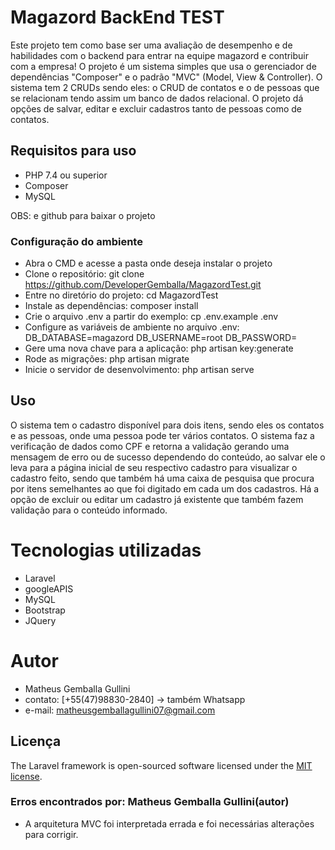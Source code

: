 
# Magazord BackEnd TEST

Este projeto tem como base ser uma avaliação de desempenho e de habilidades com o backend para entrar na equipe magazord e contribuir com a empresa! O projeto é um sistema simples que usa o gerenciador de dependências "Composer" e o padrão "MVC" (Model, View & Controller). O sistema tem 2 CRUDs sendo eles: o CRUD de contatos e o de pessoas que se relacionam tendo assim um banco de dados relacional. O projeto dá opções de salvar, editar e excluir cadastros tanto de pessoas como de contatos.

## Requisitos para uso

- PHP 7.4 ou superior
- Composer
- MySQL

OBS: e github para baixar o projeto


### Configuração do ambiente

- Abra o CMD e acesse a pasta onde deseja instalar o projeto
- Clone o repositório: git clone https://github.com/DeveloperGemballa/MagazordTest.git
- Entre no diretório do projeto: cd MagazordTest
- Instale as dependências: composer install
- Crie o arquivo .env a partir do exemplo: cp .env.example .env
- Configure as variáveis de ambiente no arquivo .env:   DB_DATABASE=magazord
                                                        DB_USERNAME=root
                                                        DB_PASSWORD=
- Gere uma nova chave para a aplicação: php artisan key:generate
- Rode as migrações: php artisan migrate
- Inicie o servidor de desenvolvimento: php artisan serve


## Uso

O sistema tem o cadastro disponível para dois itens, sendo eles os contatos e as pessoas, onde uma pessoa pode ter vários contatos. O sistema faz a verificação de dados como CPF e retorna a validação gerando uma mensagem de erro ou de sucesso dependendo do conteúdo, ao salvar ele o leva para a página inicial de seu respectivo cadastro para visualizar o cadastro feito, sendo que também há uma caixa de pesquisa que procura por itens semelhantes ao que foi digitado em cada um dos cadastros. Há a opção de excluir ou editar um cadastro já existente que também fazem validação para o conteúdo informado.

# Tecnologias utilizadas

- Laravel
- googleAPIS
- MySQL
- Bootstrap
- JQuery

# Autor

- Matheus Gemballa Gullini
- contato: [+55(47)98830-2840] -> também Whatsapp
- e-mail: matheusgemballagullini07@gmail.com

## Licença

The Laravel framework is open-sourced software licensed under the [MIT license](https://opensource.org/licenses/MIT).

### Erros encontrados por: Matheus Gemballa Gullini(autor)

- A arquitetura MVC foi interpretada errada e foi necessárias alterações para corrigir.
